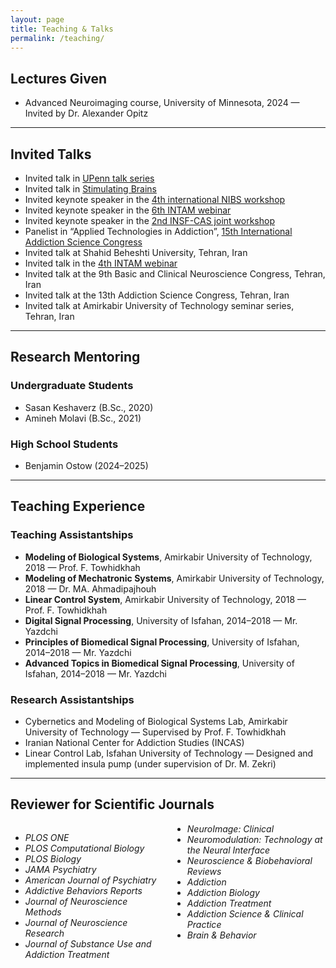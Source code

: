 ```yaml
---
layout: page
title: Teaching & Talks
permalink: /teaching/
---
```


## Lectures Given

- Advanced Neuroimaging course, University of Minnesota, 2024 — Invited by Dr. Alexander Opitz
  
---

## Invited Talks

- Invited talk in [UPenn talk series](https://bsky.app/profile/desmondoathes.bsky.social/post/3logg6bzijs2s)
- Invited talk in [Stimulating Brains](https://stimulatingbrains.org/14-ghazaleh-soleimani-colleen-hanlon/)
- Invited keynote speaker in the [4th international NIBS workshop](https://nibs-workshop.umn.edu)
- Invited keynote speaker in the [6th INTAM webinar](https://www.youtube.com/watch?v=F51mhoREk4o&t=40s)
- Invited keynote speaker in the [2nd INSF-CAS joint workshop](https://www.youtube.com/watch?v=28LKYHtY7bA)
- Panelist in “Applied Technologies in Addiction”, [15th International Addiction Science Congress](https://www.youtube.com/watch?v=9Gav7XlIp6k)
- Invited talk at Shahid Beheshti University, Tehran, Iran 
- Invited talk in the [4th INTAM webinar](https://www.youtube.com/watch?v=PAvLOlXa4oI)
- Invited talk at the 9th Basic and Clinical Neuroscience Congress, Tehran, Iran
- Invited talk at the 13th Addiction Science Congress, Tehran, Iran
- Invited talk at Amirkabir University of Technology seminar series, Tehran, Iran
  
---

## Research Mentoring

### Undergraduate Students
- Sasan Keshaverz (B.Sc., 2020)
- Amineh Molavi (B.Sc., 2021)
### High School Students
- Benjamin Ostow (2024–2025)

---

## Teaching Experience

### Teaching Assistantships
- **Modeling of Biological Systems**, Amirkabir University of Technology, 2018 — Prof. F. Towhidkhah
- **Modeling of Mechatronic Systems**, Amirkabir University of Technology, 2018 — Dr. MA. Ahmadipajhouh
- **Linear Control System**, Amirkabir University of Technology, 2018 — Prof. F. Towhidkhah
- **Digital Signal Processing**, University of Isfahan, 2014–2018 — Mr. Yazdchi
- **Principles of Biomedical Signal Processing**, University of Isfahan, 2014–2018 — Mr. Yazdchi
- **Advanced Topics in Biomedical Signal Processing**, University of Isfahan, 2014–2018 — Mr. Yazdchi

### Research Assistantships
- Cybernetics and Modeling of Biological Systems Lab, Amirkabir University of Technology — Supervised by Prof. F. Towhidkhah
- Iranian National Center for Addiction Studies (INCAS)
- Linear Control Lab, Isfahan University of Technology — Designed and implemented insula pump (under supervision of Dr. M. Zekri)

---

## Reviewer for Scientific Journals

<div style="columns: 2; -webkit-columns: 2; -moz-columns: 2;">
<ul>
  <li><i>PLOS ONE</i></li>
  <li><i>PLOS Computational Biology</i></li>
  <li><i>PLOS Biology</i></li>
  <li><i>JAMA Psychiatry</i></li>
  <li><i>American Journal of Psychiatry</i></li>
  <li><i>Addictive Behaviors Reports</i></li>
  <li><i>Journal of Neuroscience Methods</i></li>
  <li><i>Journal of Neuroscience Research</i></li>
  <li><i>Journal of Substance Use and Addiction Treatment</i></li>
  <li><i>NeuroImage: Clinical</i></li>
  <li><i>Neuromodulation: Technology at the Neural Interface</i></li>
  <li><i>Neuroscience & Biobehavioral Reviews</i></li>
  <li><i>Addiction</i></li>
  <li><i>Addiction Biology</i></li>
  <li><i>Addiction Treatment</i></li>
  <li><i>Addiction Science & Clinical Practice</i></li>
  <li><i>Brain & Behavior</i></li>
</ul>
</div>


